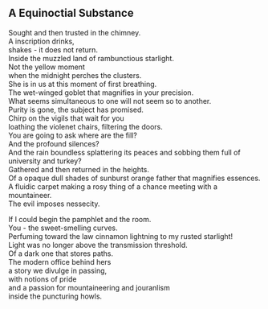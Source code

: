 A Equinoctial Substance
-----------------------
Sought and then trusted in the chimney.  
A inscription drinks,  
shakes - it does not return.  
Inside the muzzled land of rambunctious starlight.  
Not the yellow moment  
when the midnight perches the clusters.  
She is in us at this moment of first breathing.  
The wet-winged goblet that magnifies in your precision.  
What seems simultaneous to one will not seem so to another.  
Purity is gone, the subject has promised.  
Chirp on the vigils that wait for you  
loathing the violenet chairs, filtering the doors.  
You are going to ask where are the fill?  
And the profound silences?  
And the rain boundless splattering its peaces and sobbing them full of  
university and turkey?  
Gathered and then returned in the heights.  
Of a opaque dull shades of sunburst orange father that magnifies essences.  
A fluidic carpet making a rosy thing of a chance meeting with a mountaineer.  
The evil imposes nessecity.  
  
If I could begin the pamphlet and the room.  
You - the sweet-smelling curves.  
Perfuming toward the law cinnamon lightning to my rusted starlight!  
Light was no longer above the transmission threshold.  
Of a dark one that stores paths.  
The modern office behind hers  
a story we divulge in passing,  
with notions of pride  
and a passion for mountaineering and jouranlism  
inside the puncturing howls.  
